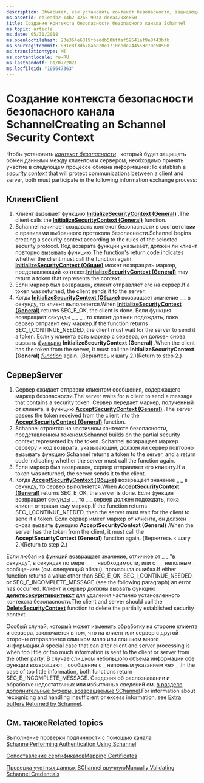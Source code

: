 ```yaml
---
description: Объясняет, как установить контекст безопасности, защищающий взаимодействие между клиентом и сервером.
ms.assetid: eb1eadb2-14b2-4265-994a-dcea4208e650
title: Создание контекста безопасности безопасного канала Schannel
ms.topic: article
ms.date: 05/31/2018
ms.openlocfilehash: 23e364e6319fbaddb50bffaf59541af9e8f43bfb
ms.sourcegitcommit: 831e8f3db78ab820e1710cede244553c70e50500
ms.translationtype: MT
ms.contentlocale: ru-RU
ms.lasthandoff: 01/07/2021
ms.locfileid: "105647363"
---
```

# <a name="creating-an-schannel-security-context"></a><span data-ttu-id="4e44a-103">Создание контекста безопасности безопасного канала Schannel</span><span class="sxs-lookup"><span data-stu-id="4e44a-103">Creating an Schannel Security Context</span></span>

<span data-ttu-id="4e44a-104">Чтобы установить [*контекст безопасности*](/windows/desktop/SecGloss/s-gly) , который будет защищать обмен данными между клиентом и сервером, необходимо принять участие в следующем процессе обмена информацией:</span><span class="sxs-lookup"><span data-stu-id="4e44a-104">To establish a [*security context*](/windows/desktop/SecGloss/s-gly) that will protect communications between a client and server, both must participate in the following information exchange process:</span></span>

## <a name="client"></a><span data-ttu-id="4e44a-105">Клиент</span><span class="sxs-lookup"><span data-stu-id="4e44a-105">Client</span></span>

1.  <span data-ttu-id="4e44a-106">Клиент вызывает функцию [**InitializeSecurityContext (General)**](/windows/win32/api/sspi/nf-sspi-initializesecuritycontexta) .</span><span class="sxs-lookup"><span data-stu-id="4e44a-106">The client calls the [**InitializeSecurityContext (General)**](/windows/win32/api/sspi/nf-sspi-initializesecuritycontexta) function.</span></span>
2.  <span data-ttu-id="4e44a-107">Schannel начинает создавать контекст безопасности в соответствии с правилами выбранного протокола безопасности.</span><span class="sxs-lookup"><span data-stu-id="4e44a-107">Schannel begins creating a security context according to the rules of the selected security protocol.</span></span> <span data-ttu-id="4e44a-108">Код возврата функции указывает, должен ли клиент повторно вызывать функцию.</span><span class="sxs-lookup"><span data-stu-id="4e44a-108">The function's return code indicates whether the client must call the function again.</span></span> <span data-ttu-id="4e44a-109">[**InitializeSecurityContext (Общие)**](/windows/win32/api/sspi/nf-sspi-initializesecuritycontexta) может возвращать маркер, представляющий контекст.</span><span class="sxs-lookup"><span data-stu-id="4e44a-109">[**InitializeSecurityContext (General)**](/windows/win32/api/sspi/nf-sspi-initializesecuritycontexta) may return a token that represents the context.</span></span>
3.  <span data-ttu-id="4e44a-110">Если маркер был возвращен, клиент отправляет его на сервер.</span><span class="sxs-lookup"><span data-stu-id="4e44a-110">If a token was returned, the client sends it to the server.</span></span>
4.  <span data-ttu-id="4e44a-111">Когда [**InitializeSecurityContext (Общие)**](/windows/win32/api/sspi/nf-sspi-initializesecuritycontexta) возвращает значение \_ \_ в секунду, то клиент выполняется.</span><span class="sxs-lookup"><span data-stu-id="4e44a-111">When [**InitializeSecurityContext (General)**](/windows/win32/api/sspi/nf-sspi-initializesecuritycontexta) returns SEC\_E\_OK, the client is done.</span></span> <span data-ttu-id="4e44a-112">Если функция возвращает секунды \_ \_ \_ , то клиент должен подождать, пока сервер отправит ему маркер.</span><span class="sxs-lookup"><span data-stu-id="4e44a-112">If the function returns SEC\_I\_CONTINUE\_NEEDED, the client must wait for the server to send it a token.</span></span> <span data-ttu-id="4e44a-113">Если у клиента есть маркер с сервера, он должен снова вызвать [*функцию*](/windows/desktop/SecGloss/c-gly) **InitializeSecurityContext (General)** .</span><span class="sxs-lookup"><span data-stu-id="4e44a-113">When the client has the token from the server, it must call the **InitializeSecurityContext (General)** [*function*](/windows/desktop/SecGloss/c-gly) again.</span></span> <span data-ttu-id="4e44a-114">(Вернитесь к шагу 2.)</span><span class="sxs-lookup"><span data-stu-id="4e44a-114">(Return to step 2.)</span></span>

## <a name="server"></a><span data-ttu-id="4e44a-115">Сервер</span><span class="sxs-lookup"><span data-stu-id="4e44a-115">Server</span></span>

1.  <span data-ttu-id="4e44a-116">Сервер ожидает отправки клиентом сообщения, содержащего маркер безопасности.</span><span class="sxs-lookup"><span data-stu-id="4e44a-116">The server waits for a client to send a message that contains a security token.</span></span> <span data-ttu-id="4e44a-117">Сервер передает маркер, полученный от клиента, в функцию [**AcceptSecurityContext (General)**](/windows/win32/api/sspi/nf-sspi-acceptsecuritycontext) .</span><span class="sxs-lookup"><span data-stu-id="4e44a-117">The server passes the token received from the client into the [**AcceptSecurityContext (General)**](/windows/win32/api/sspi/nf-sspi-acceptsecuritycontext) function.</span></span>
2.  <span data-ttu-id="4e44a-118">Schannel строится на частичном контексте безопасности, представленном токеном.</span><span class="sxs-lookup"><span data-stu-id="4e44a-118">Schannel builds on the partial security context represented by the token.</span></span> <span data-ttu-id="4e44a-119">Schannel возвращает маркер серверу и код возврата, указывающий, должен ли сервер повторно вызывать функцию.</span><span class="sxs-lookup"><span data-stu-id="4e44a-119">Schannel returns a token to the server, and a return code indicating whether the server must call the function again.</span></span>
3.  <span data-ttu-id="4e44a-120">Если маркер был возвращен, сервер отправляет его клиенту.</span><span class="sxs-lookup"><span data-stu-id="4e44a-120">If a token was returned, the server sends it to the client.</span></span>
4.  <span data-ttu-id="4e44a-121">Когда [**AcceptSecurityContext (Общие)**](/windows/win32/api/sspi/nf-sspi-acceptsecuritycontext) возвращает значение \_ \_ в секунду, то сервер выполняется.</span><span class="sxs-lookup"><span data-stu-id="4e44a-121">When [**AcceptSecurityContext (General)**](/windows/win32/api/sspi/nf-sspi-acceptsecuritycontext) returns SEC\_E\_OK, the server is done.</span></span> <span data-ttu-id="4e44a-122">Если функция возвращает секунды \_ , то \_ \_ сервер должен подождать, пока клиент отправит ему маркер.</span><span class="sxs-lookup"><span data-stu-id="4e44a-122">If the function returns SEC\_I\_CONTINUE\_NEEDED, then the server must wait for the client to send it a token.</span></span> <span data-ttu-id="4e44a-123">Если сервер имеет маркер от клиента, он должен снова вызвать функцию **AcceptSecurityContext (General)** .</span><span class="sxs-lookup"><span data-stu-id="4e44a-123">When the server has the token from the client, it must call the **AcceptSecurityContext (General)** function again.</span></span> <span data-ttu-id="4e44a-124">(Вернитесь к шагу 2.)</span><span class="sxs-lookup"><span data-stu-id="4e44a-124">(Return to step 2.)</span></span>

<span data-ttu-id="4e44a-125">Если любая из функций возвращает значение, отличное от \_ \_ "в секунду", в секундах по мере \_ \_ \_ необходимости, или с \_ \_ неполным \_ сообщением (см. следующий абзац), произошла ошибка.</span><span class="sxs-lookup"><span data-stu-id="4e44a-125">If either function returns a value other than SEC\_E\_OK, SEC\_I\_CONTINUE\_NEEDED, or SEC\_E\_INCOMPLETE\_MESSAGE (see the following paragraph) an error has occurred.</span></span> <span data-ttu-id="4e44a-126">Клиент и сервер должны вызвать функцию [**делетесекуритиконтекст**](/windows/desktop/api/Sspi/nf-sspi-deletesecuritycontext) для удаления частично установленного контекста безопасности.</span><span class="sxs-lookup"><span data-stu-id="4e44a-126">The client and server should call the [**DeleteSecurityContext**](/windows/desktop/api/Sspi/nf-sspi-deletesecuritycontext) function to delete the partially established security context.</span></span>

<span data-ttu-id="4e44a-127">Особый случай, который может изменить обработку на стороне клиента и сервера, заключается в том, что на клиент или сервер с другой стороны отправляется слишком мало или слишком много информации.</span><span class="sxs-lookup"><span data-stu-id="4e44a-127">A special case that can alter client and server processing is when too little or too much information is sent to the client or server from the other party.</span></span> <span data-ttu-id="4e44a-128">В случае слишком небольшого объема информации обе функции возвращают \_ сообщение с \_ неполным указанием «е» \_ .</span><span class="sxs-lookup"><span data-stu-id="4e44a-128">In the case of too little information, both functions return SEC\_E\_INCOMPLETE\_MESSAGE.</span></span> <span data-ttu-id="4e44a-129">Сведения об распознавании и обработке недостаточных или избыточных сведений см. [в разделе дополнительные буферы, возвращаемые SChannel](extra-buffers-returned-by-schannel.md).</span><span class="sxs-lookup"><span data-stu-id="4e44a-129">For information about recognizing and handling insufficient or excess information, see [Extra buffers Returned by Schannel](extra-buffers-returned-by-schannel.md).</span></span>

## <a name="related-topics"></a><span data-ttu-id="4e44a-130">См. также</span><span class="sxs-lookup"><span data-stu-id="4e44a-130">Related topics</span></span>

<dl> <dt>

[<span data-ttu-id="4e44a-131">Выполнение проверки подлинности с помощью канала Schannel</span><span class="sxs-lookup"><span data-stu-id="4e44a-131">Performing Authentication Using Schannel</span></span>](performing-authentication-using-schannel.md)
</dt> <dt>

[<span data-ttu-id="4e44a-132">Сопоставление сертификатов</span><span class="sxs-lookup"><span data-stu-id="4e44a-132">Mapping Certificates</span></span>](mapping-certificates.md)
</dt> <dt>

[<span data-ttu-id="4e44a-133">Проверка учетных данных SChannel вручную</span><span class="sxs-lookup"><span data-stu-id="4e44a-133">Manually Validating Schannel Credentials</span></span>](manually-validating-schannel-credentials.md)
</dt> </dl>

 

 
